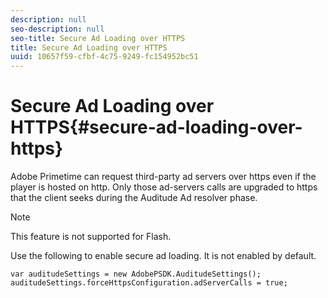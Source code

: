 ```yaml
---
description: null
seo-description: null
seo-title: Secure Ad Loading over HTTPS
title: Secure Ad Loading over HTTPS
uuid: 10657f59-cfbf-4c75-9249-fc154952bc51
---
```


# Secure Ad Loading over HTTPS{#secure-ad-loading-over-https}

Adobe Primetime can request third-party ad servers over https even if the player is hosted on http. Only those ad-servers calls are upgraded to https that the client seeks during the Auditude Ad resolver phase.

>[!NOTE]
>
>This feature is not supported for Flash.

Use the following to enable secure ad loading. It is not enabled by default. 

```
var auditudeSettings = new AdobePSDK.AuditudeSettings(); 
auditudeSettings.forceHttpsConfiguration.adServerCalls = true;
```